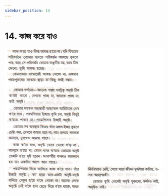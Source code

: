 ```yaml
---
sidebar_position: 14
---
```



# 14.   কাজ করে যাও

![কাজ করে যাও](../../../static/img/bengali/verse14.png)